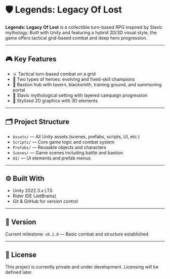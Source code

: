 # 🛡️ Legends: Legacy Of Lost

**Legends: Legacy Of Lost** is a collectible turn-based RPG inspired by Slavic mythology. Built with Unity and featuring a hybrid 2D/3D visual style, the game offers tactical grid-based combat and deep hero progression.

---

## 🎮 Key Features

- ⚔️ Tactical turn-based combat on a grid
- 🧙 Two types of heroes: evolving and fixed-skill champions
- 🏰 Bastion hub with tavern, blacksmith, training ground, and summoning portal
- 🌳 Slavic mythological setting with layered campaign progression
- 🎨 Stylized 2D graphics with 3D elements

---

## 🗂️ Project Structure

- `Assets/` — All Unity assets (scenes, prefabs, scripts, UI, etc.)
- `Scripts/` — Core game logic and combat system
- `Prefabs/` — Reusable objects and characters
- `Scenes/` — Game scenes including battle and bastion
- `UI/` — UI elements and prefab menus

---

## ⚙️ Built With

- Unity 2022.3.x LTS
- Rider IDE (JetBrains)
- Git & GitHub for version control

---

## 📌 Version

Current milestone: `v0.1.0` — Basic combat and structure established

---

## 📄 License

This project is currently private and under development. Licensing will be defined later.
